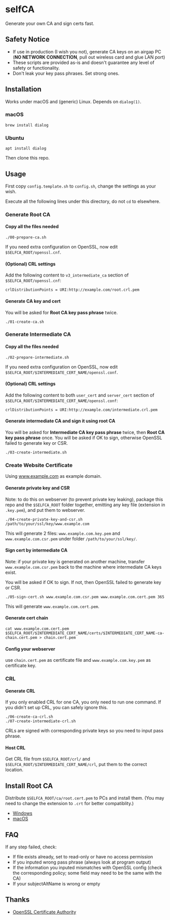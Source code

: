 # selfCA

Generate your own CA and sign certs fast.

## Safety Notice

 * If use in production (I wish you not), generate CA keys on an airgap PC (**NO NETWORK CONNECTION**, pull out wireless card and glue LAN port)
 * These scripts are provided as-is and doesn't guarantee any level of safety or functionality.
 * Don't leak your key pass phrases. Set strong ones.

## Installation
Works under macOS and (generic) Linux. Depends on `dialog(1)`.

### macOS
```shell
brew install dialog
```

### Ubuntu
```shell
apt install dialog
```

Then clone this repo.

## Usage

First copy `config.template.sh` to `config.sh`, change the settings as your wish.

Execute all the following lines under this directory, do not `cd` to elsewhere.

### Generate Root CA
#### Copy all the files needed
```shell
./00-prepare-ca.sh
```
If you need extra configuration on OpenSSL, now edit `$SELFCA_ROOT/openssl.cnf`.

#### (Optional) CRL settings
Add the following content to `v3_intermediate_ca` section of `$SELFCA_ROOT/openssl.cnf`:
```
crlDistributionPoints = URI:http://example.com/root.crl.pem
```

#### Generate CA key and cert
You will be asked for **Root CA key pass phrase** twice.
```shell
./01-create-ca.sh
```

### Generate Intermediate CA
#### Copy all the files needed
```shell
./02-prepare-intermediate.sh
```
If you need extra configuration on OpenSSL, now edit `$SELFCA_ROOT/$INTERMEDIATE_CERT_NAME/openssl.conf`.

#### (Optional) CRL settings
Add the following content to both `user_cert` and `server_cert` section of `$SELFCA_ROOT/$INTERMEDIATE_CERT_NAME/openssl.conf`:
```
crlDistributionPoints = URI:http://example.com/intermediate.crl.pem
```

#### Generate intermediate CA and sign it using root CA
You will be asked for **Intermediate CA key pass phrase** twice, then **Root CA key pass phrase** once. You will be asked if OK to sign, otherwise OpenSSL failed to generate key or CSR.
```shell
./03-create-intermediate.sh
```

### Create Website Certificate
Using www.example.com as example domain.

#### Generate private key and CSR
Note: to do this on webserver (to prevent private key leaking), package this repo and the `$SELFCA_ROOT` folder together, emitting any key file (extension in `.key.pem`), and put them to webserver.
```shell
./04-create-private-key-and-csr.sh /path/to/your/ssl/key/www.example.com
```
This will generate 2 files: `www.example.com.key.pem` and `www.example.com.csr.pem` under folder `/path/to/your/ssl/key/`.

#### Sign cert by intermediate CA
Note: if your private key is generated on another machine, transfer `www.example.com.csr.pem` back to the machine where intermediate CA keys exist.

You will be asked if OK to sign. If not, then OpenSSL failed to generate key or CSR.
```shell
./05-sign-cert.sh www.example.com.csr.pem www.example.com.cert.pem 365
```
This will generate `www.example.com.cert.pem`.

#### Generate cert chain
```shell
cat www.example.com.cert.pem $SELFCA_ROOT/$INTERMEDIATE_CERT_NAME/certs/$INTERMEDIATE_CERT_NAME-ca-chain.cert.pem > chain.cert.pem
```

#### Config your webserver
use `chain.cert.pem` as certificate file and `www.example.com.key.pem` as certificate key.

### CRL
#### Generate CRL
If you only enabled CRL for one CA, you only need to run one command. If you didn't set up CRL, you can safely ignore this.
```shell
./06-create-ca-crl.sh
./07-create-intermediate-crl.sh
```
CRLs are signed with corresponding private keys so you need to input pass phrase.

#### Host CRL
Get CRL file from `$SELFCA_ROOT/crl/` and `$SELFCA_ROOT/$INTERMEDIATE_CERT_NAME/crl`, put them to the correct location.

## Install Root CA

Distribute `$SELFCA_ROOT/ca/root.cert.pem` to PCs and install them. (You may need to change the extension to `.crt` for better compatiblity.)

 * [Windows](https://msdn.microsoft.com/en-us/library/cc750534.aspx)
 * [macOS](https://www.bounca.org/tutorials/install_root_certificate.html)

## FAQ

If any step failed, check:
 * If file exists already, set to read-only or have no access permission
 * If you inputed wrong pass phrase (always look at program output)
 * If the information you inputed mismatches with OpenSSL config (check the corresponding policy; some field may need to be the same with the CA)
 * If your subjectAltName is wrong or empty

## Thanks

 * [OpenSSL Certificate Authority](https://jamielinux.com/docs/openssl-certificate-authority/index.html)
